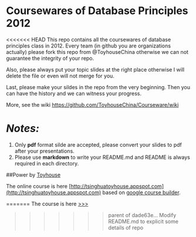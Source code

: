 # Coursewares of Database Principles 2012

<<<<<<< HEAD
This repo contains all the coursewares of database principles class in 2012. Every team (in github you are organizations actually) please fork this repo from @ToyhouseChina otherwise we can not guarantee the integrity of your repo.

Also, please always put your topic slides at the right place otherwise I will delete the file or even will not merge for you.

Last, please make your sildes in the repo from the very beginning. Then you can have the history and we can witness your progress.

More, see the wiki https://github.com/ToyhouseChina/Courseware/wiki

# *Notes:*

1. Only **pdf** format silde are accepted, please convert your slides to pdf after your presentations.
2. Please use **markdown** to write your README.md and README is always required in each directory.

##Power by [Toyhouse](http://toyhouse.cc/)

The online course is here [http://tsinghuatoyhouse.appspot.com](http://tsinghuatoyhouse.appspot.com) based on [google course builder](https://code.google.com/p/course-builder/).



=======
The course is here [>>>](http://tsinghuatoyhouse.appspot.com)
>>>>>>> parent of dade63e... Modify README.md to explicit some details of repo
